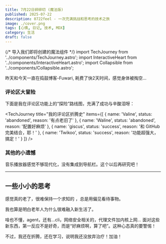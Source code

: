 ```yaml
---
title: 7月22日碎碎叨 (魔法版)
published: 2025-07-22
description: 0722feel - 一次充满挑战和思考的技术之旅
image: ./cover.png
tags: [心情, 日记, 技术, MDX]
category: 生活
draft: false
---
```


{/* 导入我们即将创建的魔法组件 */}
import TechJourney from '../components/TechJourney.astro';
import InteractiveHeart from '../components/InteractiveHeart.astro';
import Collapsible from '../components/Collapsible.astro';

昨天和今天一直在捣鼓博客-Fuwari, 耗费了快2天时间，感觉身体被掏空...

### 评论区大冒险

下面是我在评论区功能上的“探险”路线图，充满了成功与辛酸泪呀：

<TechJourney 
  title="我的评论区折腾史"
  items={[
    { name: 'Valine', status: 'abandoned', reason: '有点老旧了' },
    { name: 'Waline', status: 'abandoned', reason: '配置好麻烦' },
    { name: 'giscus', status: 'success', reason: '和 GitHub 完美结合，耶！' },
    { name: 'Twikoo', status: 'success', reason: '功能超强大，搞定！' }
  ]} 
/>

### 其他的小遗憾

音乐播放器感觉不够现代化，没有集成到导航栏。这个以后再研究吧！

---

## 一些小小的思考

感觉真的老了，很难保持一个求知的 <InteractiveHeart /> ，总是用偏见看待事物。

<Collapsible title="点我展开我的碎碎念...">
  <p>我也算是明白老年人为什么很难融入新生活了。</p>
  <p>啥也不懂，agent，还有…cli，网络安全相关的，代理文件加内核上网... 面对这些新东西，第一反应不是好奇，而是“好麻烦啊，算了吧”。这种心态真的要警惕！</p>
  <p>不过，我还在折腾，还在学习，说明我还没放弃治疗！加油！</p>
</Collapsible>

